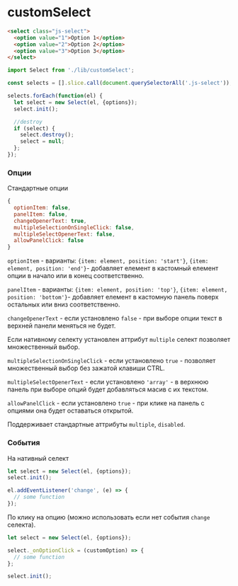# customSelect

```html
<select class="js-select">
  <option value="1">Option 1</option>
  <option value="2">Option 2</option>
  <option value="3">Option 3</option>
</select>
```

```js
import Select from './lib/customSelect';

const selects = [].slice.call(document.querySelectorAll('.js-select'));

selects.forEach(function(el) {
  let select = new Select(el, {options});
  select.init();

  //destroy
  if (select) {
    select.destroy();
    select = null;
  };
});
```

### Опции

Стандартные опции
```js
{
  optionItem: false,
  panelItem: false,
  changeOpenerText: true,
  multipleSelectionOnSingleClick: false,
  multipleSelectOpenerText: false,
  allowPanelClick: false
}
```

`optionItem` - варианты: `{item: element, position: 'start'}`, `{item: element, position: 'end'}`- добавляет елемент в кастомный елемент опции в начало или в конец соответственно.

`panelItem` - варианты: `{item: element, position: 'top'}`, `{item: element, position: 'bottom'}`- добавляет елемент в кастомную панель поверх остальных или вниз соответственно.

`changeOpenerText` - если установлено `false` - при выборе опции текст в верхней панели меняться не будет.

Если нативному селекту установлен аттрибут `multiple` селект позволяет множественный выбор.

`multipleSelectionOnSingleClick` - если установлено `true` - позволяет множественный выбор без зажатой клавиши CTRL.

`multipleSelectOpenerText` - если установлено `'array'` - в верхнюю панель при выборе опций будет добавляться масив с их текстом.

`allowPanelClick` - если установлено `true` - при клике на панель с опциями она будет оставаться открытой.

Поддерживает стандартные аттрибуты `multiple`, `disabled`.

### События

На нативный селект
```js
let select = new Select(el, {options});
select.init();

el.addEventListener('change', (e) => {
  // some function
});

```

По клику на опцию (можно использовать если нет события `change` селекта).
```js
let select = new Select(el, {options});

select._onOptionClick = (customOption) => {
  // some function
};

select.init();

```